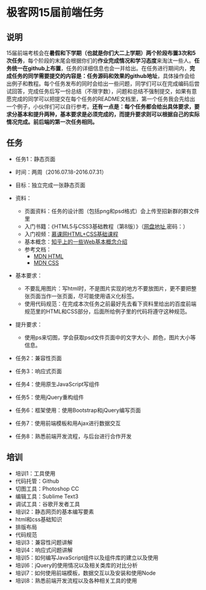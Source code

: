 # 极客网15届前端任务

## 说明

15届前端考核会在**暑假和下学期（也就是你们大二上学期）两个阶段布置3次和5次任务**，每个阶段的末尾会根据你们的**作业完成情况和学习态度**来淘汰一些人。**任务统一在github上布置**，任务的详细信息也会一并给出。在任务进行期间内，**完成任务的同学需要提交的内容是：任务源码和效果的github地址**，具体操作会给出例子和教程。每个任务发布的同时会给出一些问题，同学们可以在完成编码后尝试回答，完成任务后写一份总结（不限字数），问题和总结不强制提交，如果有意愿完成的同学可以把提交在每个任务的README文档里，第一个任务我会先给出一个例子，小伙伴们可以自行参考。**还有一点是：每个任务都会给出具体要求，要求分基本和提升两种，基本要求是必须完成的，而提升要求则可以根据自己的实际情况完成。前后端的第一次任务相同。**


## 任务
- 任务1：静态页面
 - 时间：两周（2016.07.18-2016.07.31）
 - 目标：独立完成一张静态页面
 - 资料：
    - 页面资料：任务的设计图（包括png和psd格式）会上传至招新群的群文件里
    - 入门书籍：《HTML5与CSS3基础教程（第8版）》（[网盘地址](),密码：）
    - 入门视频：[慕课网HTML+CSS基础课程]()
    - 基本概念：[知乎上的一些Web基本概念介绍]()
    - 参考文档：
      - [MDN HTML]()
      - [MDN CSS]()
 - 基本要求：
    - 不要乱用图片：写html时，不是图片实现的地方不要放图片，更不要把整张页面当作一张页面，尽可能使用语义化标签。
    - 使用代码规范：在完成本次任务之前最好先去看下资料里给出的百度前端规范里的HTML和CSS部分，后面所给例子里的代码将遵守这种规范。
 - 提升要求：
    - 使用ps来切图，学会获取psd文件页面中的文字大小、颜色，图片大小等信息。

- 任务2：兼容性页面
- 任务3：响应式页面
- 任务4：使用原生JavaScript写组件
- 任务5：使用jQuery重构组件
- 任务6：框架使用：使用Bootstrap和jQuery编写页面
- 任务7：使用前端模板和用Ajax进行数据交互
- 任务8：熟悉前端开发流程，与后台进行合作开发

## 培训
- 培训1：工具使用
 - 代码托管：Github
 - 切图工具：Photoshop CC
 - 编辑工具：Sublime Text3
 - 调试工具：谷歌开发者工具
- 培训2：静态网页的基本编写要素
 - html和css基础知识
 - 排版布局
 - 代码规范
- 培训3：兼容性问题讲解
- 培训4：响应式问题讲解
- 培训5：如何编写JavaScript组件以及组件库的建立以及使用
- 培训6：jQuery的使用情况以及相关类库的对比分析
- 培训7：如何使用前端模板，数据交互以及安装和使用Node
- 培训8：熟悉前端开发流程以及各种相关工具的使用